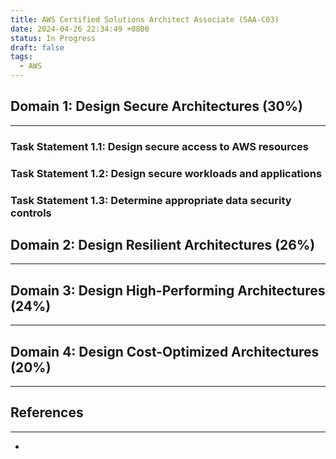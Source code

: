 ```yaml
---
title: AWS Certified Solutions Architect Associate (SAA-C03)
date: 2024-04-26 22:34:49 +0800
status: In Progress
draft: false
tags:
  - AWS
---
```

## Domain 1: Design Secure Architectures (30%)
---
### Task Statement 1.1: Design secure access to AWS resources

### Task Statement 1.2: Design secure workloads and applications

### Task Statement 1.3: Determine appropriate data security controls

## Domain 2: Design Resilient Architectures (26%)
---

## Domain 3: Design High-Performing Architectures (24%)
---

## Domain 4: Design Cost-Optimized Architectures (20%)
---

## References
---
- 
